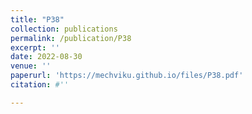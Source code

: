 ```yaml
---
title: "P38"
collection: publications
permalink: /publication/P38
excerpt: ''
date: 2022-08-30
venue: ''
paperurl: 'https://mechviku.github.io/files/P38.pdf'
citation: #''

---
```


[Download paper here]: (https://mechviku.github.io/files/P38.pdf)






